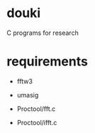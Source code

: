 # douki
C programs for research

# requirements

- fftw3
- umasig

- Proctool/fft.c
- Proctool/ifft.c